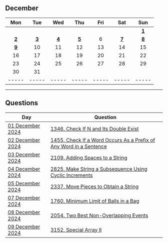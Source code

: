 December
---
| Mon | Tue | Wed | Thu | Fri | Sat | Sun |
| :---: | :---: | :---: | :---: | :---: | :---: | :---: |
|     |     |     |     |     |     | [**1**](01) |
| [**2**](02) | [**3**](03) | [**4**](04) | [**5**](05) | 6   | [**7**](07) | [**8**](08) |
| [**9**](09) | 10  | 11  | 12  | 13  | 14  | 15  |
| 16  | 17  | 18  | 19  | 20  | 21  | 22  |
| 23  | 24  | 25  | 26  | 27  | 28  | 29  |
| 30  | 31  |     |     |     |     |     |
| ----- | ----- | ----- | ----- | ----- | ----- | ----- |

---

Questions
---
| Day | Question |
| --- | --- |
| [01 December 2024](01) | [1346. Check If N and Its Double Exist](https://leetcode.com/problems/check-if-n-and-its-double-exist) |
| [02 December 2024](02) | [1455. Check If a Word Occurs As a Prefix of Any Word in a Sentence](https://leetcode.com/problems/check-if-a-word-occurs-as-a-prefix-of-any-word-in-a-sentence) |
| [03 December 2024](03) | [2109. Adding Spaces to a String](https://leetcode.com/problems/adding-spaces-to-a-string) |
| [04 December 2024](04) | [2825. Make String a Subsequence Using Cyclic Increments](https://leetcode.com/problems/make-string-a-subsequence-using-cyclic-increments) |
| [05 December 2024](05) | [2337. Move Pieces to Obtain a String](https://leetcode.com/problems/move-pieces-to-obtain-a-string) |
| [07 December 2024](07) | [1760. Minimum Limit of Balls in a Bag](https://leetcode.com/problems/minimum-limit-of-balls-in-a-bag) |
| [08 December 2024](08) | [2054. Two Best Non-Overlapping Events](https://leetcode.com/problems/two-best-non-overlapping-events) |
| [09 December 2024](09) | [3152. Special Array II](https://leetcode.com/problems/special-array-ii) |

